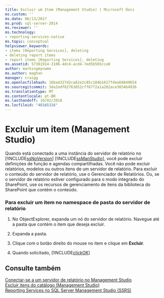 ```yaml
---
title: Excluir um Item (Management Studio) | Microsoft Docs
ms.custom: ''
ms.date: 06/13/2017
ms.prod: sql-server-2014
ms.reviewer: ''
ms.technology:
- reporting-services-native
ms.topic: conceptual
helpviewer_keywords:
- items [Reporting Services], deleting
- deleting report items
- report items [Reporting Services], deleting
ms.assetid: 57381914-3106-4dc4-acd4-7ed5b565cca6
author: markingmyname
ms.author: maghan
manager: craigg
ms.openlocfilehash: 16ba4327d2ca82e2c85c104b1617fdea68849654
ms.sourcegitcommit: 3da2edf82763852cff6772a1a282ace3034b4936
ms.translationtype: MT
ms.contentlocale: pt-BR
ms.lasthandoff: 10/02/2018
ms.locfileid: "48165316"
---
```

# <a name="delete-an-item-management-studio"></a>Excluir um item (Management Studio)
  Quando está conectado a uma instância do servidor de relatório no [!INCLUDE[ssNoVersion](../../includes/ssnoversion-md.md)] [!INCLUDE[ssManStudio](../../includes/ssmanstudio-md.md)], você pode excluir definições de função e agendas compartilhadas. Você não pode excluir relatórios, modelos ou outros itens de um servidor de relatório. Para excluir o conteúdo do servidor de relatório, use o Gerenciador de Relatórios. Ou, se o servidor de relatório estiver configurado para o modo integrado do SharePoint, use os recursos de gerenciamento de itens da biblioteca do SharePoint que contém o conteúdo.  
  
### <a name="to-delete-an-item-in-the-report-server-folder-namespace"></a>Para excluir um item no namespace de pasta do servidor de relatório  
  
1.  No ObjectExplorer, expanda um nó do servidor de relatório. Navegue até a pasta que contém o item que deseja excluir.  
  
2.  Expanda a pasta.  
  
3.  Clique com o botão direito do mouse no item e clique em **Excluir**.  
  
4.  Quando solicitado, [!INCLUDE[clickOK](../../includes/clickok-md.md)]  
  
## <a name="see-also"></a>Consulte também  
 [Conectar-se a um servidor de relatório no Management Studio](connect-to-a-report-server-in-management-studio.md)   
 [Excluir itens do catálogo &#40;Management Studio&#41;](delete-catalog-items-management-studio.md)   
 [Reporting Services no SQL Server Management Studio &#40;SSRS&#41;](reporting-services-in-sql-server-management-studio-ssrs.md)  
  
  
